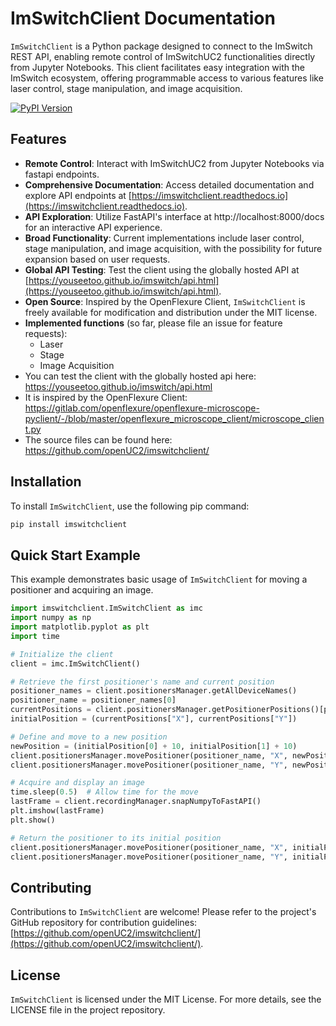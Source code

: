 # ImSwitchClient Documentation

`ImSwitchClient` is a Python package designed to connect to the ImSwitch REST API, enabling remote control of ImSwitchUC2 functionalities directly from Jupyter Notebooks. This client facilitates easy integration with the ImSwitch ecosystem, offering programmable access to various features like laser control, stage manipulation, and image acquisition.

[![PyPI Version](https://img.shields.io/pypi/v/imswitchclient.svg)](https://pypi.python.org/pypi/imswitchclient)

## Features

- **Remote Control**: Interact with ImSwitchUC2 from Jupyter Notebooks via fastapi endpoints.
- **Comprehensive Documentation**: Access detailed documentation and explore API endpoints at [https://imswitchclient.readthedocs.io](https://imswitchclient.readthedocs.io).
- **API Exploration**: Utilize FastAPI's interface at http://localhost:8000/docs for an interactive API experience.
- **Broad Functionality**: Current implementations include laser control, stage manipulation, and image acquisition, with the possibility for future expansion based on user requests.
- **Global API Testing**: Test the client using the globally hosted API at [https://youseetoo.github.io/imswitch/api.html](https://youseetoo.github.io/imswitch/api.html).
- **Open Source**: Inspired by the OpenFlexure Client, `ImSwitchClient` is freely available for modification and distribution under the MIT license.
- **Implemented functions** (so far, please file an issue for feature requests):
  - Laser
  - Stage
  - Image Acquisition
- You can test the client with the globally hosted api here: https://youseetoo.github.io/imswitch/api.html
- It is inspired by the OpenFlexure Client: https://gitlab.com/openflexure/openflexure-microscope-pyclient/-/blob/master/openflexure_microscope_client/microscope_client.py
- The source files can be found here: https://github.com/openUC2/imswitchclient/

## Installation

To install `ImSwitchClient`, use the following pip command:

```bash
pip install imswitchclient
```

## Quick Start Example

This example demonstrates basic usage of `ImSwitchClient` for moving a positioner and acquiring an image.

```python
import imswitchclient.ImSwitchClient as imc
import numpy as np
import matplotlib.pyplot as plt
import time

# Initialize the client
client = imc.ImSwitchClient()

# Retrieve the first positioner's name and current position
positioner_names = client.positionersManager.getAllDeviceNames()
positioner_name = positioner_names[0]
currentPositions = client.positionersManager.getPositionerPositions()[positioner_name]
initialPosition = (currentPositions["X"], currentPositions["Y"])

# Define and move to a new position
newPosition = (initialPosition[0] + 10, initialPosition[1] + 10)
client.positionersManager.movePositioner(positioner_name, "X", newPosition[0], is_absolute=True, is_blocking=True)
client.positionersManager.movePositioner(positioner_name, "Y", newPosition[1], is_absolute=True, is_blocking=True)

# Acquire and display an image
time.sleep(0.5)  # Allow time for the move
lastFrame = client.recordingManager.snapNumpyToFastAPI()
plt.imshow(lastFrame)
plt.show()

# Return the positioner to its initial position
client.positionersManager.movePositioner(positioner_name, "X", initialPosition[0], is_absolute=True, is_blocking=True)
client.positionersManager.movePositioner(positioner_name, "Y", initialPosition[1], is_absolute=True, is_blocking=True)
```

## Contributing

Contributions to `ImSwitchClient` are welcome! Please refer to the project's GitHub repository for contribution guidelines: [https://github.com/openUC2/imswitchclient/](https://github.com/openUC2/imswitchclient/).

## License

`ImSwitchClient` is licensed under the MIT License. For more details, see the LICENSE file in the project repository.

